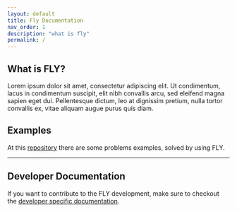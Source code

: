 ```yaml
---
layout: default
title: Fly Documentation
nav_order: 1
description: "what is fly"
permalink: /
---
```


## What is FLY?

Lorem ipsum dolor sit amet, consectetur adipiscing elit. Ut condimentum, lacus in condimentum suscipit, elit nibh convallis arcu, sed eleifend magna sapien eget dui. Pellentesque dictum, leo at dignissim pretium, nulla tortor convallis ex, vitae aliquam augue purus quis diam.

## Examples

At this [repository](https://github.com/fly-language/fly-language_examples) there are some problems examples, solved by using FLY.

---

## Developer Documentation

If you want to contribute to the FLY development, make sure to checkout the [developer specific documentation](./developerdoc.html).
